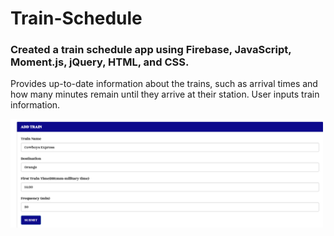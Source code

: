 # Train-Schedule
### Created a train schedule app using Firebase, JavaScript, Moment.js, jQuery, HTML, and CSS.

Provides up-to-date information about the trains, such as arrival times and how many minutes remain until they arrive at their station.
User inputs train information. 

<img src="assets/images/train1.PNG" width="500">







